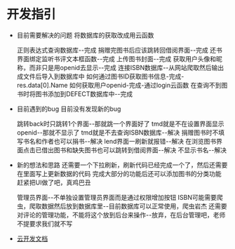 # 开发指引
* 目前需要解决的问题
  将数据库的获取改成用云函数

  正则表达式查询数据库--完成
  捐赠完图书后应该跳转回借阅界面--完成
  还书界面绑定监听书评文本框函数--完成
  上传图书封面--完成
  获取用户头像和昵称，而非只是用openid去显示--完成
  连接ISBN数据库--从网站爬取然后输出成文件后导入到数据库中
  如何通过图书ID获取图书信息-完成-res.data[0].Name
  如何获取用户openid-完成-通过login云函数
  在查询不到图书时将图书添加到DEFECT数据库中--完成

* 目前遇到的bug
  目前没有发现新的bug

  跳转back时只跳转1个界面--那就跳一个界面好了
  tmd就是不在设置界面显示openid--那就不显示了
  tmd就是不去查询ISBN数据库--解决
  捐赠图书时不填写书名和作者也可以捐书--解决
  lend界面一刷新就报错--解决
  在浏览图书界面点击已借出图书和缺失图书也可以跳转到借阅界面--解决
  不显示书名--解决

* 新的想法和思路
  还需要一个下拉刷新，刷新代码已经完成一个了，然后还需要在里面写上更新数据的代码
  完成大部分的功能后还可以添加图书的分类功能
  赶紧把UI做了吧，真鸡巴丑


  管理员界面--不单独设置管理员界面而是通过权限增加按钮
  ISBN可能需要爬虫，爬取数据然后放到数据库里--目前数据库可以正常使用，爬虫岩杰
  还需要对评论的管理功能，不能将这个放到后台来操作--放弃，在后台管理吧，老师不提要求我们就不写
- [云开发文档](https://developers.weixin.qq.com/miniprogram/dev/wxcloud/basis/getting-started.html)